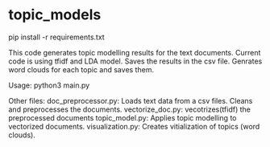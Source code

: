 # topic_models

pip install -r requirements.txt


This code generates topic modelling results for the text documents.
Current code is using tfidf and LDA model.
Saves the results in the csv file.
Genrates word clouds for each topic and saves them.

Usage:
    python3 main.py

Other files:
    doc_preprocessor.py: Loads text data from a csv files. Cleans and preprocesses the documents.
    vectorize_doc.py: vecotrizes(tfidf) the preprocessed documents
    topic_model.py: Applies topic modelling to vectorized documents.
    visualization.py: Creates vitialization of topics (word clouds).
